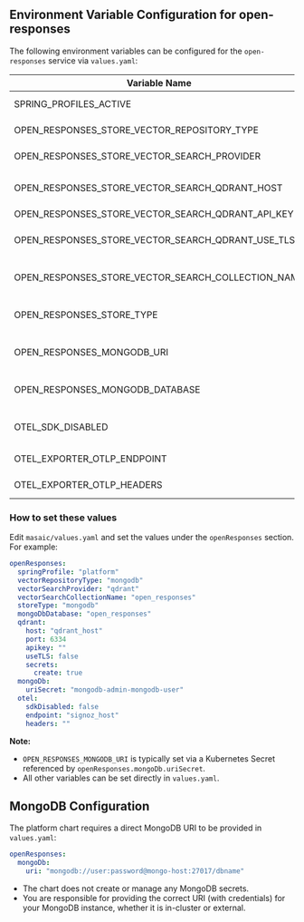 
## Environment Variable Configuration for open-responses

The following environment variables can be configured for the `open-responses` service via `values.yaml`:

| Variable Name                                         | values.yaml Key                        | Default Value         | Description |
|-------------------------------------------------------|----------------------------------------|----------------------|-------------|
| SPRING_PROFILES_ACTIVE                                | openResponses.springProfile            | platform             | Spring profile to activate |
| OPEN_RESPONSES_STORE_VECTOR_REPOSITORY_TYPE           | openResponses.vectorRepositoryType     | mongodb              | Type of vector repository |
| OPEN_RESPONSES_STORE_VECTOR_SEARCH_PROVIDER           | openResponses.vectorSearchProvider     | qdrant               | Vector search provider |
| OPEN_RESPONSES_STORE_VECTOR_SEARCH_QDRANT_HOST        | openResponses.qdrant.host              | qdrant_host          | Qdrant host (service or external) |
| OPEN_RESPONSES_STORE_VECTOR_SEARCH_QDRANT_API_KEY     | openResponses.qdrant.apikey            | (blank)              | Qdrant API key |
| OPEN_RESPONSES_STORE_VECTOR_SEARCH_QDRANT_USE_TLS     | openResponses.qdrant.useTLS            | false                | Use TLS for Qdrant connection |
| OPEN_RESPONSES_STORE_VECTOR_SEARCH_COLLECTION_NAME    | openResponses.vectorSearchCollectionName| open_responses      | Qdrant collection name |
| OPEN_RESPONSES_STORE_TYPE                             | openResponses.storeType                | mongodb              | Store type for open-responses |
| OPEN_RESPONSES_MONGODB_URI                            | openResponses.mongoDb.uriSecret        | mongodb-admin-mongodb-user | MongoDB URI secret name (see below) |
| OPEN_RESPONSES_MONGODB_DATABASE                      | openResponses.mongoDbDatabase          | open_responses       | MongoDB database name |
| OTEL_SDK_DISABLED                                    | openResponses.otel.sdkDisabled         | false                | Disable OpenTelemetry SDK |
| OTEL_EXPORTER_OTLP_ENDPOINT                          | openResponses.otel.endpoint            | signoz_host          | OTEL collector endpoint |
| OTEL_EXPORTER_OTLP_HEADERS                           | openResponses.otel.headers             | (blank)              | OTEL collector headers |

### How to set these values

Edit `masaic/values.yaml` and set the values under the `openResponses` section. For example:

```yaml
openResponses:
  springProfile: "platform"
  vectorRepositoryType: "mongodb"
  vectorSearchProvider: "qdrant"
  vectorSearchCollectionName: "open_responses"
  storeType: "mongodb"
  mongoDbDatabase: "open_responses"
  qdrant:
    host: "qdrant_host"
    port: 6334
    apikey: ""
    useTLS: false
    secrets:
      create: true
  mongoDb:
    uriSecret: "mongodb-admin-mongodb-user"
  otel:
    sdkDisabled: false
    endpoint: "signoz_host"
    headers: ""
```

**Note:**
- `OPEN_RESPONSES_MONGODB_URI` is typically set via a Kubernetes Secret referenced by `openResponses.mongoDb.uriSecret`.
- All other variables can be set directly in `values.yaml`. 

## MongoDB Configuration

The platform chart requires a direct MongoDB URI to be provided in `values.yaml`:

```yaml
openResponses:
  mongoDb:
    uri: "mongodb://user:password@mongo-host:27017/dbname"
```

- The chart does not create or manage any MongoDB secrets.
- You are responsible for providing the correct URI (with credentials) for your MongoDB instance, whether it is in-cluster or external. 